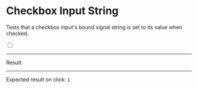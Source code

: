 # Checkbox Input String

Tests that a checkbox input's bound signal string is set to its value when checked.

<div data-signals-result="''">
  <input id="clickable" type="checkbox" data-bind-result value="foo" />
  <span data-text="$result"></span>
  <hr />
  Result:
  <code id="result" data-text="$result === 'foo' ? 1 : 0"></code>
  <hr />
  Expected result on click: <code>1</code>
</div>